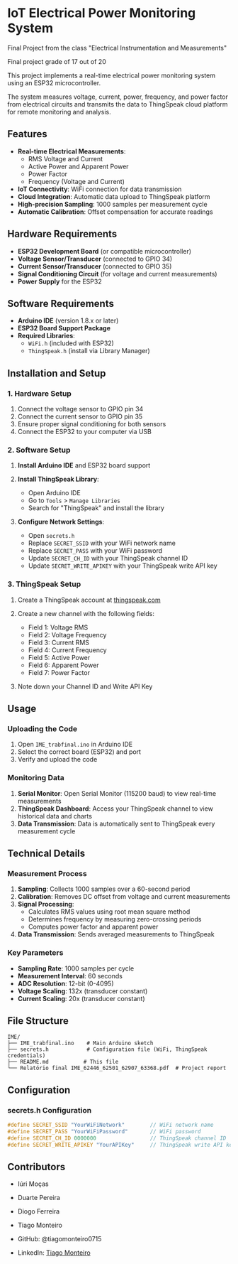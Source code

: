 # IoT Electrical Power Monitoring System

Final Project from the class "Electrical Instrumentation and Measurements"

Final project grade of 17 out of 20

This project implements a real-time electrical power monitoring system using an ESP32 microcontroller. 

The system measures voltage, current, power, frequency, and power factor from electrical circuits and transmits the data to ThingSpeak cloud platform for remote monitoring and analysis.

## Features

- **Real-time Electrical Measurements**: 
  - RMS Voltage and Current
  - Active Power and Apparent Power
  - Power Factor
  - Frequency (Voltage and Current)
- **IoT Connectivity**: WiFi connection for data transmission
- **Cloud Integration**: Automatic data upload to ThingSpeak platform
- **High-precision Sampling**: 1000 samples per measurement cycle
- **Automatic Calibration**: Offset compensation for accurate readings

## Hardware Requirements

- **ESP32 Development Board** (or compatible microcontroller)
- **Voltage Sensor/Transducer** (connected to GPIO 34)
- **Current Sensor/Transducer** (connected to GPIO 35)
- **Signal Conditioning Circuit** (for voltage and current measurements)
- **Power Supply** for the ESP32

## Software Requirements

- **Arduino IDE** (version 1.8.x or later)
- **ESP32 Board Support Package**
- **Required Libraries**:
  - `WiFi.h` (included with ESP32)
  - `ThingSpeak.h` (install via Library Manager)

## Installation and Setup

### 1. Hardware Setup

1. Connect the voltage sensor to GPIO pin 34
2. Connect the current sensor to GPIO pin 35
3. Ensure proper signal conditioning for both sensors
4. Connect the ESP32 to your computer via USB

### 2. Software Setup

1. **Install Arduino IDE** and ESP32 board support
2. **Install ThingSpeak Library**:
   - Open Arduino IDE
   - Go to `Tools` > `Manage Libraries`
   - Search for "ThingSpeak" and install the library

3. **Configure Network Settings**:
   - Open `secrets.h`
   - Replace `SECRET_SSID` with your WiFi network name
   - Replace `SECRET_PASS` with your WiFi password
   - Update `SECRET_CH_ID` with your ThingSpeak channel ID
   - Update `SECRET_WRITE_APIKEY` with your ThingSpeak write API key

### 3. ThingSpeak Setup

1. Create a ThingSpeak account at [thingspeak.com](https://thingspeak.com)
2. Create a new channel with the following fields:
   - Field 1: Voltage RMS
   - Field 2: Voltage Frequency
   - Field 3: Current RMS
   - Field 4: Current Frequency
   - Field 5: Active Power
   - Field 6: Apparent Power
   - Field 7: Power Factor

3. Note down your Channel ID and Write API Key

## Usage

### Uploading the Code

1. Open `IME_trabfinal.ino` in Arduino IDE
2. Select the correct board (ESP32) and port
3. Verify and upload the code

### Monitoring Data

1. **Serial Monitor**: Open Serial Monitor (115200 baud) to view real-time measurements
2. **ThingSpeak Dashboard**: Access your ThingSpeak channel to view historical data and charts
3. **Data Transmission**: Data is automatically sent to ThingSpeak every measurement cycle

## Technical Details

### Measurement Process

1. **Sampling**: Collects 1000 samples over a 60-second period
2. **Calibration**: Removes DC offset from voltage and current measurements
3. **Signal Processing**: 
   - Calculates RMS values using root mean square method
   - Determines frequency by measuring zero-crossing periods
   - Computes power factor and apparent power
4. **Data Transmission**: Sends averaged measurements to ThingSpeak

### Key Parameters

- **Sampling Rate**: 1000 samples per cycle
- **Measurement Interval**: 60 seconds
- **ADC Resolution**: 12-bit (0-4095)
- **Voltage Scaling**: 132x (transducer constant)
- **Current Scaling**: 20x (transducer constant)

## File Structure

```
IME/
├── IME_trabfinal.ino    # Main Arduino sketch
├── secrets.h            # Configuration file (WiFi, ThingSpeak credentials)
├── README.md           # This file
└── Relatório final IME_62446_62501_62907_63368.pdf  # Project report
```

## Configuration

### secrets.h Configuration

```cpp
#define SECRET_SSID "YourWiFiNetwork"        // WiFi network name
#define SECRET_PASS "YourWiFiPassword"       // WiFi password
#define SECRET_CH_ID 0000000                 // ThingSpeak channel ID
#define SECRET_WRITE_APIKEY "YourAPIKey"     // ThingSpeak write API key
```


## Contributors

- Iúri Moças
- Duarte Pereira
- Diogo Ferreira
- Tiago Monteiro

- GitHub: @tiagomonteiro0715

- LinkedIn: [Tiago Monteiro](https://www.linkedin.com/in/tiago-monteiro-/)
